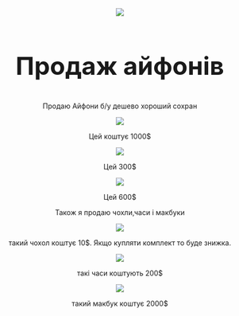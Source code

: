<html>
    <title>     </title>
    <body> 
        <header> 
            <img src="https://www.figma.com/file/NdOY07gE1JGkfoIQI55iVB/Untitled?node-id=0%3A1;width=20px;height=25px">
         <h2 style="text-aligin:center;font-size:50px"> Продаж айфонів </h2>
         <p> Продаю Айфони б/у дешево хороший сохран </p>
         <img src="https://ireland.apollo.olxcdn.com/v1/files/uhew7htn6jhu2-UA/image;s=644x461">
        <p> Цей коштує 1000$ </p>
       <img src="https://cdn.tehnoezh.ua/0/0/0/0/4/4/3/9/6/000044396_545_545.webp">
      <p> Цей 300$ </p>  
         <img src="https://ireland.apollo.olxcdn.com/v1/files/e7re556l7uof1-UA/image;s=1000x700">
        <p> Цей 600$ </p>
        <p> Також я продаю чохли,часи і макбуки </p>
         <img src="https://ireland.apollo.olxcdn.com/v1/files/trmcc773hg7b2-UA/image;s=1000x700">
        <p> такий чохол коштує 10$. Якщо купляти комплект то буде знижка. </p>
        <img src="https://ireland.apollo.olxcdn.com/v1/files/8iprem42ui0s-UA/image;s=1000x700"> 
        <p> такі часи коштують 200$ </p>
        <img src="https://bigmag.ua/image/cache/catalog/archive/data/Katya/10/1534763855-650x540.webp">
        <p> такий макбук коштує 2000$ </p>
        </header>
    </body>



</html>
